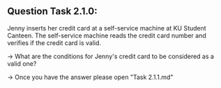 Question Task 2.1.0:
--------------------

Jenny inserts her credit card at a self-service machine at KU Student Canteen. 
The self-service machine reads the credit card number and verifies if the credit card is valid. 

-> What are the conditions for Jenny's credit card to be considered as a valid one?

-> Once you have the answer please open "Task 2.1.1.md"